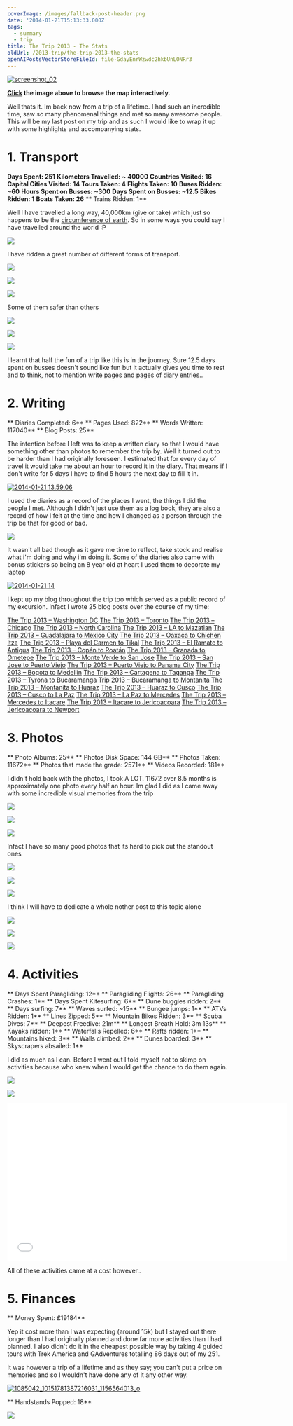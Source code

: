 ```yaml
---
coverImage: /images/fallback-post-header.png
date: '2014-01-21T15:13:33.000Z'
tags:
  - summary
  - trip
title: The Trip 2013 - The Stats
oldUrl: /2013-trip/the-trip-2013-the-stats
openAIPostsVectorStoreFileId: file-GdayEnrWzwdc2hkbUnLONRr3
---
```


[![screenshot_02](/wp-content/uploads/2014/01/screenshot_02.png)](https://mapsengine.google.com/map/embed?mid=zqHG_2WyX1Rw.kX4lL2DfOU1E)

**[ Click](https://mapsengine.google.com/map/embed?mid=zqHG_2WyX1Rw.kX4lL2DfOU1E) the image above to browse the map interactively.**

Well thats it. Im back now from a trip of a lifetime. I had such an incredible time, saw so many phenomenal things and met so many awesome people. This will be my last post on my trip and as such I would like to wrap it up with some highlights and accompanying stats.

<!-- more -->

# 1\. Transport

**Days Spent: 251**
**Kilometers Travelled: ~ 40000**
**Countries Visited: 16**
**Capital Cities Visited: 14**
**Tours Taken: 4**
**Flights Taken: 10**
**Buses Ridden: ~60**
**Hours Spent on Busses: ~300**
**Days Spent on Busses: ~12.5**
**Bikes Ridden: 1**
**Boats Taken: 26**
** Trains Ridden: 1**

Well I have travelled a long way, 40,000km (give or take) which just so happens to be the [circumference of earth](https://www.google.co.uk/search?q=circumference+of+the+earth&oq=cir&aqs=chrome.1.69i57j69i59j69i65j69i59j0l2.1090j0j4&sourceid=chrome&espv=210&es_sm=93&ie=UTF-8). So in some ways you could say I have travelled around the world :P

![](/wp-content/uploads/2013/07/photo3.jpg)

I have ridden a great number of different forms of transport.

![](/wp-content/uploads/2013/08/photo-691.jpg)

![](/wp-content/uploads/2013/11/photo-781.jpg)

![](/wp-content/uploads/2013/11/photo-32.jpg)

Some of them safer than others

![](/wp-content/uploads/2013/08/photo-94.jpg)

![](/wp-content/uploads/2013/08/photo-414.jpg)

![](/wp-content/uploads/2013/07/photo-572.jpg)

I learnt that half the fun of a trip like this is in the journey. Sure 12.5 days spent on busses doesn't sound like fun but it actually gives you time to rest and to think, not to mention write pages and pages of diary entries..

# 2\. Writing

** Diaries Completed: 6**
** Pages Used: 822**
** Words Written: 117040**
** Blog Posts: 25**

The intention before I left was to keep a written diary so that I would have something other than photos to remember the trip by. Well it turned out to be harder than I had originally foreseen. I estimated that for every day of travel it would take me about an hour to record it in the diary. That means if I don't write for 5 days I have to find 5 hours the next day to fill it in.

[![2014-01-21 13.59.06](/wp-content/uploads/2014/01/2014-01-21-13.59.06-1024x768.jpg)](/wp-content/uploads/2014/01/2014-01-21-13.59.06.jpg)

I used the diaries as a record of the places I went, the things I did the people I met. Although I didn't just use them as a log book, they are also a record of how I felt at the time and how I changed as a person through the trip be that for good or bad.

![](/wp-content/uploads/2013/07/photo-623.jpg)

It wasn't all bad though as it gave me time to reflect, take stock and realise what i'm doing and why i'm doing it. Some of the diaries also came with bonus stickers so being an 8 year old at heart I used them to decorate my laptop

[![2014-01-21 14](/wp-content/uploads/2014/01/2014-01-21-14-1024x768.jpg)](/wp-content/uploads/2014/01/2014-01-21-14.jpg)

I kept up my blog throughout the trip too which served as a public record of my excursion. Infact I wrote 25 blog posts over the course of my time:

[The Trip 2013 – Washington DC](/posts/the-trip-2013-washington-dc/)
[The Trip 2013 – Toronto](/posts/the-trip-2013-toronto/)
[The Trip 2013 – Chicago](/posts/the-trip-2013-chicago/)
[The Trip 2013 – North Carolina](/posts/the-trip-2013-north-carolina/)
[The Trip 2013 – LA to Mazatlan](/posts/the-trip-2013-la-to-mazatlan/)
[The Trip 2013 – Guadalajara to Mexico City](/posts/the-trip-2013-guadalajara-to-mexico-city/)
[The Trip 2013 – Oaxaca to Chichen Itza](/posts/the-trip-2013-oaxaca-to-chichen-itza/)
[The Trip 2013 – Playa del Carmen to Tikal](/posts/the-trip-2013-playa-del-carmen-to-tikal/)
[The Trip 2013 – El Ramate to Antigua](/posts/the-trip-2013-el-ramate-to-antigua/)
[The Trip 2013 – Copán to Roatán](/posts/the-trip-2013-copan-to-roatan/)
[The Trip 2013 – Granada to Ometepe](/posts/the-trip-2013-granada-to-ometepe/)
[The Trip 2013 – Monte Verde to San Jose](/posts/the-trip-2013-monte-verde-to-san-jose/)
[The Trip 2013 – San Jose to Puerto Viejo](/posts/the-trip-2013-san-jose-to-puerto-viejo/)
[The Trip 2013 – Puerto Viejo to Panama City](/posts/the-trip-2013-puerto-viejo-to-panama-city/)
[The Trip 2013 – Bogota to Medellin](/posts/the-trip-2013-bogota-to-medellin/)
[The Trip 2013 – Cartagena to Taganga](/posts/the-trip-2013-cartagena-to-taganga/)
[The Trip 2013 – Tyrona to Bucaramanga](/posts/the-trip-2013-tyrona-to-bucaramanga/)
[Trip 2013 – Bucaramanga to Montanita](/posts/trip-2013-bucaramanga-to-montanita/)
[The Trip 2013 – Montanita to Huaraz](/posts/the-trip-2013-montanita-to-huaraz/)
[The Trip 2013 – Huaraz to Cusco](/posts/the-trip-2013-huaraz-to-cusco/)
[The Trip 2013 – Cusco to La Paz](/posts/the-trip-2013-cusco-to-la-paz/)
[The Trip 2013 – La Paz to Mercedes](/posts/the-trip-2013-la-paz-to-mercedes/)
[The Trip 2013 – Mercedes to Itacare](/posts/the-trip-2013-mercedes-to-itacare/)
[The Trip 2013 – Itacare to Jericoacoara](/posts/the-trip-2013-itacare-to-jericoacoara/)
[The Trip 2013 – Jericoacoara to Newport](/posts/the-trip-2013-jericoacoara-to-newport/)

# 3\. Photos

** Photo Albums: 25**
** Photos Disk Space: 144 GB**
** Photos Taken: 11672**
** Photos that made the grade: 2571**
** Videos Recorded: 181**

I didn't hold back with the photos, I took A LOT. 11672 over 8.5 months is approximately one photo every half an hour. Im glad I did as I came away with some incredible visual memories from the trip

![](/wp-content/uploads/2013/05/falls2.jpg)

![](/wp-content/uploads/2013/12/photo-181.jpg)

![](/wp-content/uploads/2013/12/photo-34.jpg)

Infact I have so many good photos that its hard to pick out the standout ones

![](/wp-content/uploads/2013/06/photo-46.jpg)

![](/wp-content/uploads/2013/07/photo-702.jpg)

![](/wp-content/uploads/2013/07/photo-561.jpg)

I think I will have to dedicate a whole nother post to this topic alone

![](/wp-content/uploads/2013/10/photo-26.jpg)

![](/wp-content/uploads/2013/10/photo-45.jpg)

![](/wp-content/uploads/2013/11/photo-72.jpg)

# 4\. Activities

** Days Spent Paragliding: 12**
** Paragliding Flights: 26**
** Paragliding Crashes: 1**
** Days Spent Kitesurfing: 6**
** Dune buggies ridden: 2**
** Days surfing: 7**
** Waves surfed: ~15**
** Bungee jumps: 1**
** ATVs Ridden: 1**
** Lines Zipped: 5**
** Mountain Bikes Ridden: 3**
** Scuba Dives: 7**
** Deepest Freedive: 21m**
** Longest Breath Hold: 3m 13s**
** Kayaks ridden: 1**
** Waterfalls Repelled: 6**
** Rafts ridden: 1**
** Mountains hiked: 3**
** Walls climbed: 2**
** Dunes boarded: 3**
** Skyscrapers absailed: 1**

I did as much as I can. Before I went out I told myself not to skimp on activities because who knew when I would get the chance to do them again.

![](/wp-content/uploads/2013/08/photo-94.jpg)

![](/wp-content/uploads/2013/09/photo-772.jpg)

<iframe width="640" height="360" src="//www.youtube.com/embed/p3gaQBr1FAs" frameborder="0" allowfullscreen></iframe>

All of these activities came at a cost however..

# 5\. Finances

** Money Spent: £19184**</p>

Yep it cost more than I was expecting (around 15k) but I stayed out there longer than I had originally planned and done far more activities than I had planned. I also didn't do it in the cheapest possible way by taking 4 guided tours with Trek America and GAdventures totalling 86 days out of my 251.

It was however a trip of a lifetime and as they say; you can't put a price on memories and so I wouldn't have done any of it any other way.

[![1085042_10151781387216031_1156564013_o](/wp-content/uploads/2014/01/1085042_10151781387216031_1156564013_o-1024x915.jpg)](/wp-content/uploads/2014/01/1085042_10151781387216031_1156564013_o.jpg)

** Handstands Popped: 18**

![](/wp-content/uploads/2013/10/photo-851.jpg)
